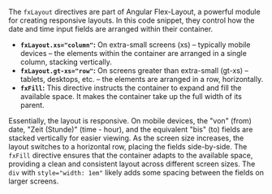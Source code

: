 The `fxLayout` directives are part of Angular Flex-Layout, a powerful module for creating responsive layouts. In this code snippet, they control how the date and time input fields are arranged within their container.

*   **`fxLayout.xs="column"`:** On extra-small screens (xs) – typically mobile devices – the elements within the container are arranged in a single column, stacking vertically.
*   **`fxLayout.gt-xs="row"`:** On screens greater than extra-small (gt-xs) – tablets, desktops, etc. – the elements are arranged in a row, horizontally.
*   **`fxFill`:** This directive instructs the container to expand and fill the available space. It makes the container take up the full width of its parent.

Essentially, the layout is responsive. On mobile devices, the "von" (from) date, "Zeit (Stunde)" (time - hour), and the equivalent "bis" (to) fields are stacked vertically for easier viewing. As the screen size increases, the layout switches to a horizontal row, placing the fields side-by-side. The `fxFill` directive ensures that the container adapts to the available space, providing a clean and consistent layout across different screen sizes.  The `div` with `style="width: 1em"` likely adds some spacing between the fields on larger screens.
